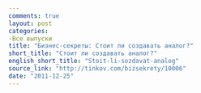 ```yaml
---
comments: true
layout: post
categories:
-Все выпуски
title: "Бизнес-секреты: Стоит ли создавать аналог?"
short_title: "Стоит ли создавать аналог?"
english_short_title: "Stoit-li-sozdavat-analog"
source_link: "http://tinkov.com/bizsekrety/10006"
date: "2011-12-25"
---
```


